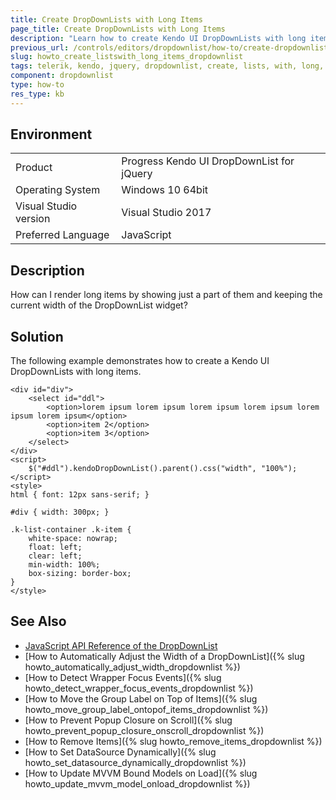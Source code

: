 ```yaml
---
title: Create DropDownLists with Long Items
page_title: Create DropDownLists with Long Items
description: "Learn how to create Kendo UI DropDownLists with long items."
previous_url: /controls/editors/dropdownlist/how-to/create-dropdownlist-with-long-items, /controls/editors/dropdownlist/how-to/appearance/create-dropdownlist-with-long-items
slug: howto_create_listswith_long_items_dropdownlist
tags: telerik, kendo, jquery, dropdownlist, create, lists, with, long, items
component: dropdownlist
type: how-to
res_type: kb
---
```


## Environment

<table>
 <tr>
  <td>Product</td>
  <td>Progress Kendo UI DropDownList for jQuery</td>
 </tr>
 <tr>
  <td>Operating System</td>
  <td>Windows 10 64bit</td>
 </tr>
 <tr>
  <td>Visual Studio version</td>
  <td>Visual Studio 2017</td>
 </tr>
 <tr>
  <td>Preferred Language</td>
  <td>JavaScript</td>
 </tr>
</table>

## Description

How can I render long items by showing just a part of them and keeping the current width of the DropDownList widget?

## Solution

The following example demonstrates how to create a Kendo UI DropDownLists with long items.


```dojo
<div id="div">
    <select id="ddl">
        <option>lorem ipsum lorem ipsum lorem ipsum lorem ipsum lorem ipsum lorem ipsum</option>
        <option>item 2</option>
        <option>item 3</option>
    </select>
</div>
<script>
    $("#ddl").kendoDropDownList().parent().css("width", "100%");
</script>
<style>
html { font: 12px sans-serif; }

#div { width: 300px; }

.k-list-container .k-item {
    white-space: nowrap;
    float: left;
    clear: left;
    min-width: 100%;
    box-sizing: border-box;
}
</style>
```

## See Also

* [JavaScript API Reference of the DropDownList](/api/javascript/ui/dropdownlist)
* [How to Automatically Adjust the Width of a DropDownList]({% slug howto_automatically_adjust_width_dropdownlist %})
* [How to Detect Wrapper Focus Events]({% slug howto_detect_wrapper_focus_events_dropdownlist %})
* [How to Move the Group Label on Top of Items]({% slug howto_move_group_label_ontopof_items_dropdownlist %})
* [How to Prevent Popup Closure on Scroll]({% slug howto_prevent_popup_closure_onscroll_dropdownlist %})
* [How to Remove Items]({% slug howto_remove_items_dropdownlist %})
* [How to Set DataSource Dynamically]({% slug howto_set_datasource_dynamically_dropdownlist %})
* [How to Update MVVM Bound Models on Load]({% slug howto_update_mvvm_model_onload_dropdownlist %})
